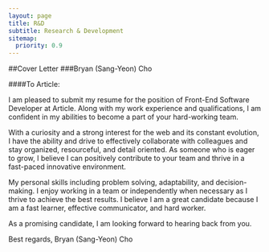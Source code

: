 ```yaml
---
layout: page
title: R&D
subtitle: Research & Development
sitemap:
  priority: 0.9
---
```

##Cover Letter
###Bryan (Sang-Yeon) Cho

####To Article:

I am pleased to submit my resume for the position of Front-End Software Developer at Article. Along with my work experience and qualifications, I am confident in my abilities to become a part of your hard-working team.

With a curiosity and a strong interest for the web and its constant evolution, I have the ability and drive to effectively collaborate with colleagues and stay organized, resourceful, and detail oriented. As someone who is eager to grow, I believe I can positively contribute to your team and thrive in a fast-paced innovative environment.

My personal skills including problem solving, adaptability, and decision-making. I enjoy working in a team or independently when necessary as I thrive to achieve the best results. I believe I am a great candidate because I am a fast learner, effective communicator, and hard worker.

As a promising candidate, I am looking forward to hearing back from you.


Best regards,
Bryan (Sang-Yeon) Cho

